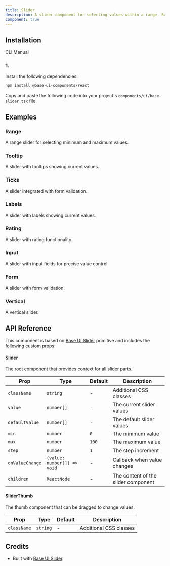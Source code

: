 ```yaml
---
title: Slider
description: A slider component for selecting values within a range. Built on top of Base UI Slider component.
component: true
---
```


## Installation

  CLI
  Manual

### 1. 
Install the following dependencies:

```bash
npm install @base-ui-components/react
```

Copy and paste the following code into your project's `components/ui/base-slider.tsx` file.

## Examples

### Range

A range slider for selecting minimum and maximum values.

### Tooltip

A slider with tooltips showing current values.

### Ticks

A slider integrated with form validation.

### Labels

A slider with labels showing current values.

### Rating

A slider with rating functionality.

### Input

A slider with input fields for precise value control.

### Form

A slider with form validation.

### Vertical

A vertical slider.

## API Reference

This component is based on [Base UI Slider](https://base-ui.com/react/components/slider) primitive and includes the following custom props:

#### Slider

The root component that provides context for all slider parts.

| Prop            | Type                        | Default | Description                         |
| --------------- | --------------------------- | ------- | ----------------------------------- |
| `className`     | `string`                    | -       | Additional CSS classes              |
| `value`         | `number[]`                  | -       | The current slider values           |
| `defaultValue`  | `number[]`                  | -       | The default slider values           |
| `min`           | `number`                    | `0`     | The minimum value                   |
| `max`           | `number`                    | `100`   | The maximum value                   |
| `step`          | `number`                    | `1`     | The step increment                  |
| `onValueChange` | `(value: number[]) => void` | -       | Callback when value changes         |
| `children`      | `ReactNode`                 | -       | The content of the slider component |

#### SliderThumb

The thumb component that can be dragged to change values.

| Prop        | Type     | Default | Description            |
| ----------- | -------- | ------- | ---------------------- |
| `className` | `string` | -       | Additional CSS classes |

## Credits

- Built with [Base UI Slider](https://base-ui.com/react/components/slider).